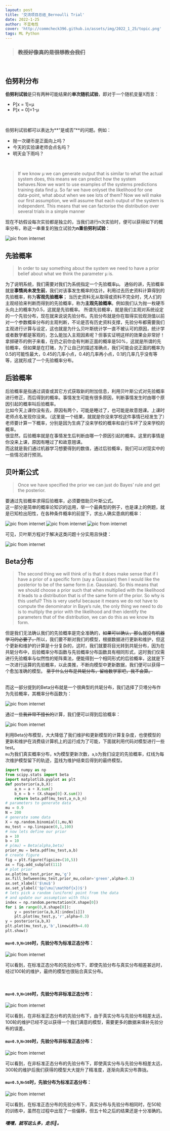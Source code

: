 ```yaml
---
layout: post
title: '交流项目总结_Bernoulli Trial'
date: 2022-1-25
author: 不显电性
cover: 'http://commcheck396.github.io/assets/img/2022_1_25/topic.png'
tags: ML Python
---
```


> ### ~~教授好像真的是很想教会我们~~

<br/>



## 伯努利分布
**伯努利试验**是只有两种可能结果的**单次随机试验**，即对于一个随机变量X而言：
- P[x = 1]=μ
- P[x = 0]=1-μ

<br/>

伯努利试验都可以表达为**“是或否”**的问题。例如：
- 抛一次硬币是正面向上吗？
- 今天的实验课老师会点名吗？
- 明天会下雨吗？

<br/>

>  If we know µ we can generate output that is similar to what the actual system does, this means we can predict how the system behaves.Now we want to use examples of the systems predictions training data find µ. So far we have onlyset the likelihood for one data-point, what about when we see lots of them? Now we will make our first assumption, we will assume that each output of the system is independent. This means that we can factorise the distribution over several trials in a simple manner


现在不妨假设每次实验都是独立的，当我们进行n次实验时，便可以获得如下的概率分布，称这一串重复的独立试验为**n重伯努利试验**：

![pic from internet](http://commcheck396.github.io/assets/img/2022_1_25/Bern.png)

## 先验概率

> In order to say something about the system we need to have a prior belief about what we think the parameter µ is.

为了说明系统，我们需要对我们为系统指定一个先验概率µ。
通俗的讲，先验概率就是**事情尚未发生前**，我们对该事发生概率的估计。利用过去历史资料计算得到的先验概率，称为**客观先验概率**； 当历史资料无从取得或资料不完全时，凭人们的主观经验来判断而得到的先验概率，称为**主观先验概率**。例如我们认为抛一枚硬币头向上的概率为0.5，这就是先验概率。
所谓先验概率，就是我们主观对系统设定的一个先验分布，现在就来说说先验分布。先验分布就是你在取得实验观测值以前对一个参数概率分布的主观判断，不论是否有历史资料支撑，先验分布都需要我们主观进行计算与设定，这也就是为什么贝叶斯统计学一直不被认可的原因，统计学或者数学都是客观的，怎么能加入主观因素呢？但事实证明这样的效果会非常好！
拿掷硬币的例子来看，在扔之前你会有判断正面的概率是50%，这就是所谓的先验概率，但如果是在打赌，为了让自己的描述准确点，我们可能会说正面的概率为0.5的可能性最大，0.45的几率小点，0.4的几率再小点，0.1的几率几乎没有等等，这就形成了一个先验概率分布。


## 后验概率

后验概率是指通过调查或其它方式获取新的附加信息，利用贝叶斯公式对先验概率进行修正，而后得到的概率。事情发生可能有很多原因，判断事情发生时由哪个原因引起的概率叫后验概率。  
比如今天上课你没有去，原因有两个，可能是睡过了，也可能是故意翘课。上课时老师点名发现你没来。（这里是一个结果，就就是你没来学校这件事情已经发生了）老师要计算一下概率，分别是因为生病了没来学校的概率和自行车坏了没来学校的概率。  
很显然，后验概率就是在事情发生后判断由哪一个原因引起的概率。这里的事情是你没来上课，原因有睡过了和故意翘课。  
而这就是我们通过机器学习想要得到的数值，通过后验概率，我们可以对现实中的一些情况进行预测。

## 贝叶斯公式
>  Once we have specified the prior we can just do Bayes’ rule and get the posterior.

要通过先验概率求得后验概率，必须要借助贝叶斯公式。  
这一部分是简单的概率论知识的运用，举一个最典型的例子，也是课上的例题，就是已知检出阳性，在各种条件概率的前提下，求出人确实患病的概率：

![pic from internet](http://commcheck396.github.io/assets/img/2022_1_25/qus1.png)
![pic from internet](http://commcheck396.github.io/assets/img/2022_1_25/qus2.png)
![pic from internet](http://commcheck396.github.io/assets/img/2022_1_25/qus3.png)

可见，贝叶斯方程对于解决这类问题十分实用且快捷：

![pic from internet](http://commcheck396.github.io/assets/img/2022_1_25/Bayes.png)


## Beta分布

> The second thing we will think of is that it does make sense that if I have a prior of a specific form (say a Gaussian) then I would like the posterior to be of the same form (i.e. Gaussian). So this means that we should choose a prior such that when multiplied with the likelihood it leads to a distribution that is of the same form of the prior. So why is this useful? This is very useful because it means we do not have to compute the denominator in Baye’s rule, the only thing we need to do is to multiply the prior with the likelihood and then identify the parameters that of the distribution, we can do this as we know its form.

但是我们无法确认我们的先验概率是完全准确的，~~如果可以确认，那么就没有机器学习的必要了，~~所以，我们要不断对我们的模型，根据数据进行更新和维护，但这个更新和维护的计算是十分复杂的，这时，我们就要将目光转到共轭分布，因为在共轭分布中，后验概率分布函数与先验概率分布函数具有相同形式，这时我们仅需进行先验概率与似然性的矩阵乘法，便能得到一个相同形式的后验概率，这就是下一次进行运算的先验概率，以此类推，不断向模型中更新数据，我们便可以获得一个愈加准确的模型。
~~至于什么分布是共轭分布，留给数学家吧，我不会算。~~

<br/>
而这一部分提到的Beta分布就是一个很典型的共轭分布，我们选择了贝塔分布作为先验概率，其概率分布函数为：

![pic from internet](http://commcheck396.github.io/assets/img/2022_1_25/Beta.png)

通过一些~~我非常不擅长的~~计算，我们便可以得到后验概率：

![pic from internet](http://commcheck396.github.io/assets/img/2022_1_25/post.png)


利用Beta分布模型，大大降低了我们维护和更新模型的计算复杂度，也使模型的更新和维护在消费级计算机上的运行成为了可能，下面就利用代码对模型进行一些test。  
`mu`为我们真实概率分布，`N`为模型更新次数，`a`,`b`为我们设定的先验概率，红线为每次维护模型留下的轨迹，蓝线为维护结束后得到的最终模型。

```python 
import numpy as np
from scipy.stats import beta
import matplotlib.pyplot as plt
def posterior(a,b,X):
    a_n = a + X.sum()
    b_n = b + (X.shape[0]-X.sum())
    return beta.pdf(mu_test,a_n,b_n)
# parameters to generate data
mu = 0.9 
N = 200
# generate some data
X = np.random.binomial(1,mu,N)
mu_test = np.linspace(0,1,100)
# now lets define our prior
a = 10
b = 10
# p(mu) = Beta(alpha,beta)
prior_mu = beta.pdf(mu_test,a,b)
# create figure
fig = plt.figure(figsize=(10,5))
ax = fig.add_subplot(111)
# plot prior
ax.plot(mu_test,prior_mu,'g')
ax.fill_between(mu_test,prior_mu,color='green',alpha=0.3)
ax.set_xlabel('$\mu$')
ax.set_ylabel('$p(\mu|\mathbf{x})$')
# lets pick a random (uniform) point from the data
# and update our assumption with this
index = np.random.permutation(X.shape[0])
for i in range(0,X.shape[0]):
    y = posterior(a,b,X[:index[i]])
    plt.plot(mu_test,y,'r',alpha=0.3)
y = posterior(a,b,X)
plt.plot(mu_test,y,'b',linewidth=4.0)
plt.show()
```

#### `mu=0.9`,`N=100`时，先验分布为标准正态分布：

![pic from internet](http://commcheck396.github.io/assets/img/2022_1_25/100.png)

可以看到，在标准正态分布的先验分布下，即使先验分布与真实分布相差甚远时，经过100轮的维护，最终的模型也很贴合真实分布。  

<br/>

#### `mu=0.9`,`N=100`时，先验分布非标准正态分布：

![pic from internet](http://commcheck396.github.io/assets/img/2022_1_25/100_wrong.png)

可以看到，在非标准正态分布的先验分布下，由于真实分布与先验分布相差太远，100轮的维护已经不足以获得一个我们满意的模型，需要更多的数据来填补先验分布的误差。


#### `mu=0.9`,`N=300`时，先验分布非标准正态分布：

![pic from internet](http://commcheck396.github.io/assets/img/2022_1_25/300.png)

可以看到，在非标准正态分布的先验分布下，即使真实分布与先验分布相差太远，300轮的维护后我们获得的模型大大提升了精准度，逐渐向真实分布靠拢。


#### `mu=0.5`,`N=50`时，先验分布为标准正态分布：

![pic from internet](http://commcheck396.github.io/assets/img/2022_1_25/50.png)

可以看到，在标准正态分布的先验分布下，真实分布与先验分布相同时，在50轮的训练中，虽然在过程中出现了一些偏移，但五十轮之后的结果还是十分准确的。

##### 嘿嘿，就写这么多，走乐🥱。